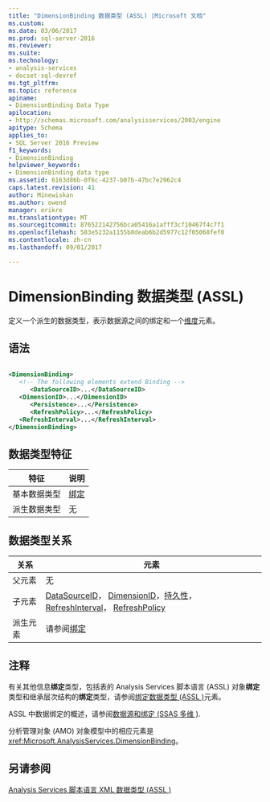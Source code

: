 ```yaml
---
title: "DimensionBinding 数据类型 (ASSL) |Microsoft 文档"
ms.custom: 
ms.date: 03/06/2017
ms.prod: sql-server-2016
ms.reviewer: 
ms.suite: 
ms.technology:
- analysis-services
- docset-sql-devref
ms.tgt_pltfrm: 
ms.topic: reference
apiname:
- DimensionBinding Data Type
apilocation:
- http://schemas.microsoft.com/analysisservices/2003/engine
apitype: Schema
applies_to:
- SQL Server 2016 Preview
f1_keywords:
- DimensionBinding
helpviewer_keywords:
- DimensionBinding data type
ms.assetid: 6163d86b-0f6c-4237-b07b-47bc7e2962c4
caps.latest.revision: 41
author: Minewiskan
ms.author: owend
manager: erikre
ms.translationtype: MT
ms.sourcegitcommit: 876522142756bca05416a1afff3cf10467f4c7f1
ms.openlocfilehash: 583e5232a1155b8deab6b2d5977c12f05068fef0
ms.contentlocale: zh-cn
ms.lasthandoff: 09/01/2017

---
```

# <a name="dimensionbinding-data-type-assl"></a>DimensionBinding 数据类型 (ASSL)
  定义一个派生的数据类型，表示数据源之间的绑定和一个[维度](../../../analysis-services/scripting/objects/dimension-element-assl.md)元素。  
  
## <a name="syntax"></a>语法  
  
```xml  
  
<DimensionBinding>  
   <!-- The following elements extend Binding -->  
      <DataSourceID>...</DataSourceID>  
   <DimensionID>...</DimensionID>  
      <Persistence>...</Persistence>  
      <RefreshPolicy>...</RefreshPolicy>  
   <RefreshInterval>...</RefreshInterval>  
</DimensionBinding>  
```  
  
## <a name="data-type-characteristics"></a>数据类型特征  
  
|特征|说明|  
|--------------------|-----------------|  
|基本数据类型|[绑定](../../../analysis-services/scripting/data-type/binding-data-type-assl.md)|  
|派生数据类型|无|  
  
## <a name="data-type-relationships"></a>数据类型关系  
  
|关系|元素|  
|------------------|-------------|  
|父元素|无|  
|子元素|[DataSourceID](../../../analysis-services/scripting/properties/datasourceid-element-assl.md)， [DimensionID](../../../analysis-services/scripting/properties/dimensionid-element-assl.md)，[持久性](../../../analysis-services/scripting/properties/persistence-element-assl.md)， [RefreshInterval](../../../analysis-services/scripting/properties/refreshinterval-element-assl.md)， [RefreshPolicy](../../../analysis-services/scripting/properties/refreshpolicy-element-assl.md)|  
|派生元素|请参阅[绑定](../../../analysis-services/scripting/data-type/binding-data-type-assl.md)|  
  
## <a name="remarks"></a>注释  
 有关其他信息**绑定**类型，包括表的 Analysis Services 脚本语言 (ASSL) 对象**绑定**类型和继承层次结构的**绑定**类型，请参阅[绑定数据类型 &#40;ASSL &#41;](../../../analysis-services/scripting/data-type/binding-data-type-assl.md)元素。  
  
 ASSL 中数据绑定的概述，请参阅[数据源和绑定 &#40;SSAS 多维 &#41;](../../../analysis-services/multidimensional-models/data-sources-and-bindings-ssas-multidimensional.md).  
  
 分析管理对象 (AMO) 对象模型中的相应元素是<xref:Microsoft.AnalysisServices.DimensionBinding>。  
  
## <a name="see-also"></a>另请参阅  
 [Analysis Services 脚本语言 XML 数据类型 &#40;ASSL &#41;](../../../analysis-services/scripting/data-type/analysis-services-scripting-language-xml-data-types-assl.md)  
  
  
